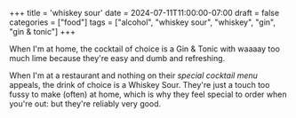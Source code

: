 +++
title = 'whiskey sour'
date = 2024-07-11T11:00:00-07:00
draft = false
categories = ["food"]
tags = ["alcohol", "whiskey sour", "whiskey", "gin", "gin & tonic"]
+++

When I'm at home, the cocktail of choice is a Gin & Tonic with waaaay too much lime because they're easy and dumb and refreshing.

When I'm at a restaurant and nothing on their _special cocktail menu_ appeals, the drink of choice is a Whiskey Sour. They're just a touch too fussy to make (often) at home, which is why they feel special to order when you're out: but they're reliably very good.